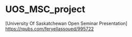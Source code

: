 # UOS_MSC_project
[University Of Saskatchewan Open Seminar Presentation] https://rpubs.com/feryellassoued/995722
